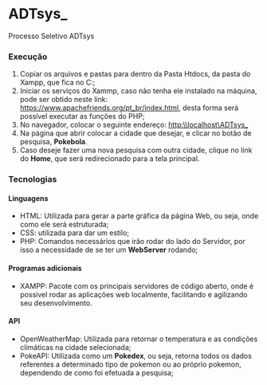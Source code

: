 # ADTsys_
Processo Seletivo ADTsys

### Execução

1. Copiar os arquivos e pastas para dentro da Pasta Htdocs, da pasta do Xampp, que fica no C:\;
2. Iniciar os serviços do Xammp, caso não tenha ele instalado na máquina, pode ser obtido neste link: <https://www.apachefriends.org/pt_br/index.html>, desta forma será possível executar as funções do PHP;
3. No navegador, colocar o seguinte endereço: <http:\\localhost\ADTsys_>
4. Na página que abrir colocar a cidade que desejar, e clicar no botão de pesquisa, **Pokebola**.
5. Caso deseje fazer uma nova pesquisa com outra cidade, clique no link do **Home**, que será redirecionado para a tela principal.

### Tecnologias
#### **Linguagens**
* HTML: Utilizada para gerar a parte gráfica da página Web, ou seja, onde como ele será estruturada;
* CSS: utilizada para dar um estilo;
* PHP: Comandos necessários que irão rodar do lado do Servidor, por isso a necessidade de se ter um **WebServer** rodando;
#### **Programas adicionais**
* XAMPP: Pacote com os principais servidores de código aberto, onde é possível rodar as aplicações web localmente, facilitando e agilizando seu desenvolvimento.
#### **API**
*  OpenWeatherMap: Utilizada para retornar o temperatura e as condições climáticas na cidade selecionada;
* PokeAPI: Utilizada como um **Pokedex**, ou seja, retorna todos os dados referentes a determinado tipo de pokemon ou ao próprio pokemon, dependendo de como foi efetuada a pesquisa;
